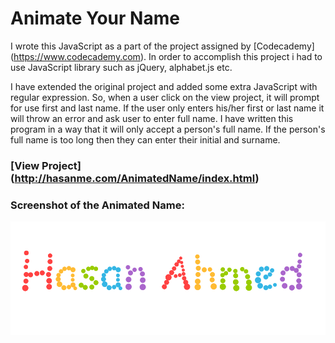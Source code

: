 # Animate Your Name

I wrote this JavaScript as a part of the project assigned by [Codecademy] (https://www.codecademy.com).
In order to accomplish this project i had to use JavaScript library such as jQuery, alphabet.js etc.

I have extended the original project and added some extra JavaScript with regular expression. So, when a user click on the view project, it will prompt for use first and last name. If the user only enters his/her first or last name it will throw an error and ask user to enter full name. I have written this program in a way that it will only accept a person's full name. If the person's full name is too long then they can enter their initial and surname.


### [View Project] (http://hasanme.com/AnimatedName/index.html)

### Screenshot of the Animated Name:
![Animated Name](animated-name.png)
